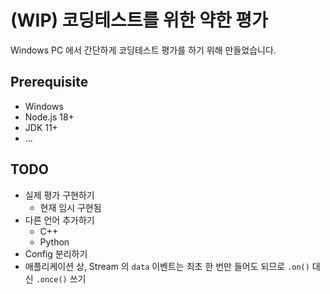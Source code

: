 # (WIP) 코딩테스트를 위한 약한 평가

Windows PC 에서 간단하게 코딩테스트 평가를 하기 위해 만들었습니다.

## Prerequisite

- Windows
- Node.js 18+
- JDK 11+
- ...

## TODO

- 실제 평가 구현하기
  - 현재 임시 구현됨
- 다른 언어 추가하기
  - C++
  - Python
- Config 분리하기
- 애플리케이션 상, Stream 의 `data` 이벤트는 최초 한 번만 들어도 되므로 `.on()` 대신 `.once()` 쓰기
